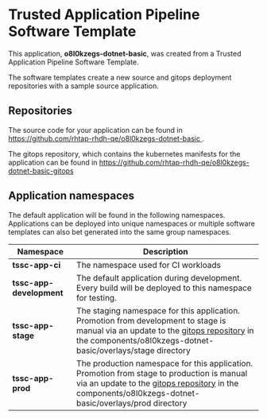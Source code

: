 # Trusted Application Pipeline Software Template

This application, **o8l0kzegs-dotnet-basic**, was created from a Trusted Application Pipeline Software Template.

The software templates create a new source and gitops deployment repositories with a sample source application. 

## Repositories

The source code for your application can be found in [https://github.com/rhtap-rhdh-qe/o8l0kzegs-dotnet-basic ](https://github.com/rhtap-rhdh-qe/o8l0kzegs-dotnet-basic ).
 
The gitops repository, which contains the kubernetes manifests for the application can be found in 
[https://github.com/rhtap-rhdh-qe/o8l0kzegs-dotnet-basic-gitops ](https://github.com/rhtap-rhdh-qe/o8l0kzegs-dotnet-basic-gitops ) 

## Application namespaces 

The default application will be found in the following namespaces. Applications can be deployed into unique namespaces or multiple software templates can also bet generated into the same group namespaces.  

|  Namespace   |  Description   |  
| -------- | -------- |
| **tssc-app-ci** | The namespace used for CI workloads |
| **tssc-app-development** | The default application during development. Every build will be deployed to this namespace for testing. |
| **tssc-app-stage** | The staging namespace for this application. Promotion from development to stage is manual via an update to the [gitops repository](https://github.com/rhtap-rhdh-qe/o8l0kzegs-dotnet-basic-gitops ) in the components/o8l0kzegs-dotnet-basic/overlays/stage directory |
| **tssc-app-prod** | The production namespace for this application. Promotion from stage to production is manual via an update to the [gitops repository](https://github.com/rhtap-rhdh-qe/o8l0kzegs-dotnet-basic-gitops ) in the components/o8l0kzegs-dotnet-basic/overlays/prod directory |